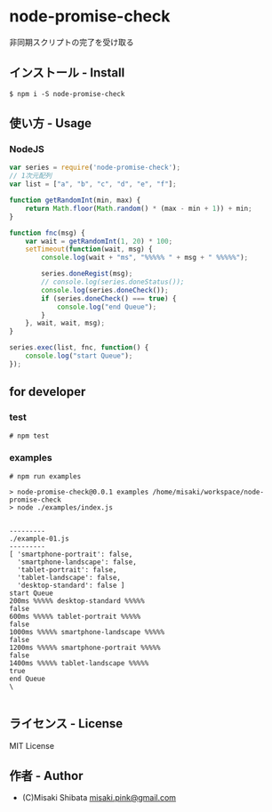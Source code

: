 
# node-promise-check
非同期スクリプトの完了を受け取る

## インストール - Install
```
$ npm i -S node-promise-check
```

## 使い方 - Usage

### NodeJS
```js
var series = require('node-promise-check');
// 1次元配列
var list = ["a", "b", "c", "d", "e", "f"];

function getRandomInt(min, max) {
    return Math.floor(Math.random() * (max - min + 1)) + min;
}

function fnc(msg) {
    var wait = getRandomInt(1, 20) * 100;
    setTimeout(function(wait, msg) {
        console.log(wait + "ms", "%%%%% " + msg + " %%%%%");

        series.doneRegist(msg);
        // console.log(series.doneStatus());
        console.log(series.doneCheck());
        if (series.doneCheck() === true) {
            console.log("end Queue");
        }
    }, wait, wait, msg);
}

series.exec(list, fnc, function() {
    console.log("start Queue");
});
```

## for developer

### test
```
# npm test
```

### examples
```
# npm run examples

> node-promise-check@0.0.1 examples /home/misaki/workspace/node-promise-check
> node ./examples/index.js


---------
./example-01.js
---------
[ 'smartphone-portrait': false,
  'smartphone-landscape': false,
  'tablet-portrait': false,
  'tablet-landscape': false,
  'desktop-standard': false ]
start Queue
200ms %%%%% desktop-standard %%%%%
false
600ms %%%%% tablet-portrait %%%%%
false
1000ms %%%%% smartphone-landscape %%%%%
false
1200ms %%%%% smartphone-portrait %%%%%
false
1400ms %%%%% tablet-landscape %%%%%
true
end Queue
\


```


## ライセンス - License

MIT License


## 作者 - Author

- (C)Misaki Shibata <misaki.pink@gmail.com>
